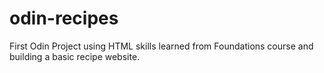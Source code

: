 # odin-recipes
First Odin Project using HTML skills learned from Foundations course and building a basic recipe website.